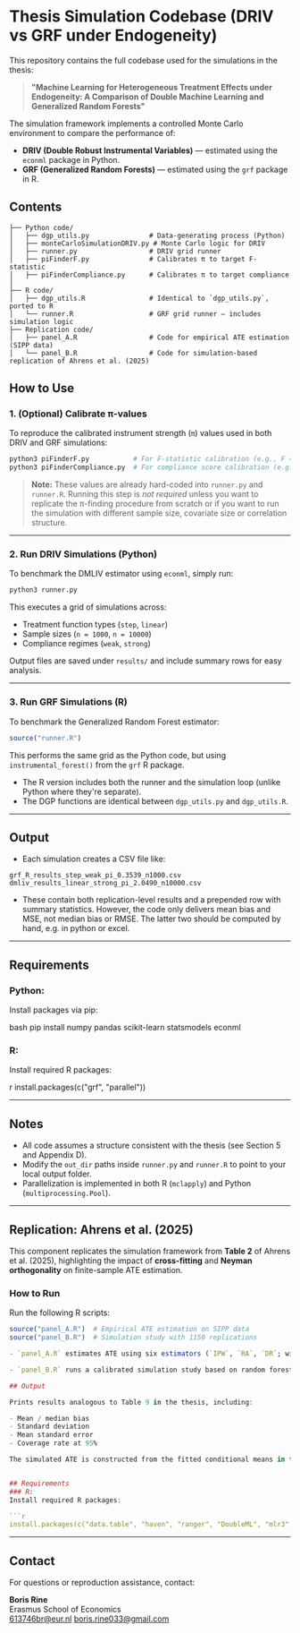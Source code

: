 
# Thesis Simulation Codebase (DRIV vs GRF under Endogeneity)

This repository contains the full codebase used for the simulations in the thesis:

> **"Machine Learning for Heterogeneous Treatment Effects under Endogeneity: A Comparison of Double Machine Learning and Generalized Random Forests"**

The simulation framework implements a controlled Monte Carlo environment to compare the performance of:
- **DRIV (Double Robust Instrumental Variables)** — estimated using the `econml` package in Python.
- **GRF (Generalized Random Forests)** — estimated using the `grf` package in R.

## Contents

```
├── Python code/
│   ├── dgp_utils.py               # Data-generating process (Python)
│   ├── monteCarloSimulationDRIV.py # Monte Carlo logic for DRIV
│   ├── runner.py                  # DRIV grid runner
│   ├── piFinderF.py               # Calibrates π to target F-statistic
│   ├── piFinderCompliance.py      # Calibrates π to target compliance
│
├── R code/
│   ├── dgp_utils.R                # Identical to `dgp_utils.py`, ported to R
│   └── runner.R                   # GRF grid runner — includes simulation logic
├── Replication code/
│   ├── panel_A.R                  # Code for empirical ATE estimation (SIPP data)
│   └── panel_B.R                  # Code for simulation-based replication of Ahrens et al. (2025)
```

## How to Use

### 1. **(Optional)** Calibrate π-values

To reproduce the calibrated instrument strength (`π`) values used in both DRIV and GRF simulations:

```bash
python3 piFinderF.py           # For F-statistic calibration (e.g., F ≈ 15)
python3 piFinderCompliance.py  # For compliance score calibration (e.g., μ ≈ 0.5)
```

>  **Note:** These values are already hard-coded into `runner.py` and `runner.R`. Running this step is *not required* unless you want to replicate the π-finding procedure from scratch or if you want to run the simulation with different sample size, covariate size or correlation structure.

---

### 2. **Run DRIV Simulations (Python)**

To benchmark the DMLIV estimator using `econml`, simply run:

```bash
python3 runner.py
```

This executes a grid of simulations across:
- Treatment function types (`step`, `linear`)
- Sample sizes (`n = 1000`, `n = 10000`)
- Compliance regimes (`weak`, `strong`)

Output files are saved under `results/` and include summary rows for easy analysis.

---

### 3. **Run GRF Simulations (R)**

To benchmark the Generalized Random Forest estimator:

```r
source("runner.R")
```

This performs the same grid as the Python code, but using `instrumental_forest()` from the `grf` R package.

- The R version includes both the runner and the simulation loop (unlike Python where they're separate).
- The DGP functions are identical between `dgp_utils.py` and `dgp_utils.R`.

---

## Output

- Each simulation creates a CSV file like:

```
grf_R_results_step_weak_pi_0.3539_n1000.csv
dmliv_results_linear_strong_pi_2.0490_n10000.csv
```

- These contain both replication-level results and a prepended row with summary statistics. However, the code only delivers mean bias and MSE, not median bias or RMSE. The latter two should be computed by hand, e.g. in python or excel. 

---

## Requirements

### Python:
Install packages via pip:

bash
pip install numpy pandas scikit-learn statsmodels econml


### R:
Install required R packages:

r
install.packages(c("grf", "parallel"))


---

## Notes

- All code assumes a structure consistent with the thesis (see Section 5 and Appendix D).
- Modify the `out_dir` paths inside `runner.py` and `runner.R` to point to your local output folder.
- Parallelization is implemented in both R (`mclapply`) and Python (`multiprocessing.Pool`).

---
## Replication: Ahrens et al. (2025)

This component replicates the simulation framework from **Table 2** of Ahrens et al. (2025), highlighting the impact of **cross-fitting** and **Neyman orthogonality** on finite-sample ATE estimation.

### How to Run

Run the following R scripts:

```r
source("panel_A.R")  # Empirical ATE estimation on SIPP data
source("panel_B.R")  # Simulation study with 1150 replications

- `panel_A.R` estimates ATE using six estimators (`IPW`, `RA`, `DR`; with/without cross-fitting) on real data from the 1991 **Survey of Income and Program Participation (SIPP)**.

- `panel_B.R` runs a calibrated simulation study based on random forest estimates of the outcome and treatment models from the real data. It compares finite-sample performance across estimators.

## Output

Prints results analogous to Table 9 in the thesis, including:

- Mean / median bias
- Standard deviation
- Mean standard error
- Coverage rate at 95%

The simulated ATE is constructed from the fitted conditional means in the SIPP data and held fixed across simulations.


## Requirements
### R:
Install required R packages:

```r
install.packages(c("data.table", "haven", "ranger", "DoubleML", "mlr3", "mlr3learners", "parallel"))
```

---


## Contact

For questions or reproduction assistance, contact:

**Boris Rine**  
Erasmus School of Economics  
613746br@eur.nl
boris.rine033@gmail.com
